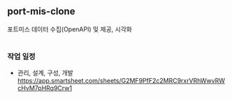 ## port-mis-clone
포트미스 데이터 수집(OpenAPI) 및 제공, 시각화 
<br>
<br>


### 작업 일정
- 관리, 설계, 구성, 개발  
https://app.smartsheet.com/sheets/G2MF9PfF2c2MRC9rxrVRhWwvRWcHvM7pHRq9Crw1
<br>
